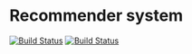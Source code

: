 ﻿# Recommender system

[![Build Status](https://dev.azure.com/lukas-manduch/Dp/_apis/build/status/Python%20ubuntu?branchName=master)](https://dev.azure.com/lukas-manduch/Dp/_build/latest?definitionId=2&branchName=master)
[![Build Status](https://dev.azure.com/lukas-manduch/Dp/_apis/build/status/Dp-Python%20package-CI?branchName=master)](https://dev.azure.com/lukas-manduch/Dp/_build/latest?definitionId=3&branchName=master)